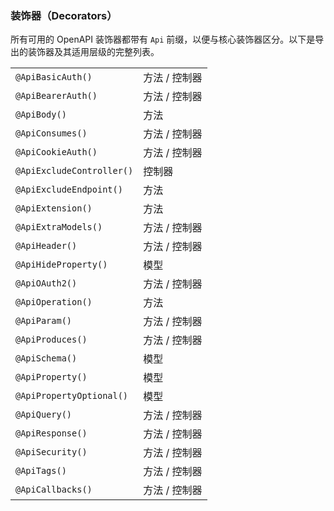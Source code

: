 ### 装饰器（Decorators）

所有可用的 OpenAPI 装饰器都带有 `Api` 前缀，以便与核心装饰器区分。以下是导出的装饰器及其适用层级的完整列表。

|                           |                     |
| ------------------------- | ------------------- |
| `@ApiBasicAuth()`         | 方法 / 控制器       |
| `@ApiBearerAuth()`        | 方法 / 控制器       |
| `@ApiBody()`              | 方法                |
| `@ApiConsumes()`          | 方法 / 控制器       |
| `@ApiCookieAuth()`        | 方法 / 控制器       |
| `@ApiExcludeController()` | 控制器              |
| `@ApiExcludeEndpoint()`   | 方法                |
| `@ApiExtension()`         | 方法                |
| `@ApiExtraModels()`       | 方法 / 控制器       |
| `@ApiHeader()`            | 方法 / 控制器       |
| `@ApiHideProperty()`      | 模型                |
| `@ApiOAuth2()`            | 方法 / 控制器       |
| `@ApiOperation()`         | 方法                |
| `@ApiParam()`             | 方法 / 控制器       |
| `@ApiProduces()`          | 方法 / 控制器       |
| `@ApiSchema()`            | 模型                |
| `@ApiProperty()`          | 模型                |
| `@ApiPropertyOptional()`  | 模型                |
| `@ApiQuery()`             | 方法 / 控制器       |
| `@ApiResponse()`          | 方法 / 控制器       |
| `@ApiSecurity()`          | 方法 / 控制器       |
| `@ApiTags()`              | 方法 / 控制器       |
| `@ApiCallbacks()`         | 方法 / 控制器       |